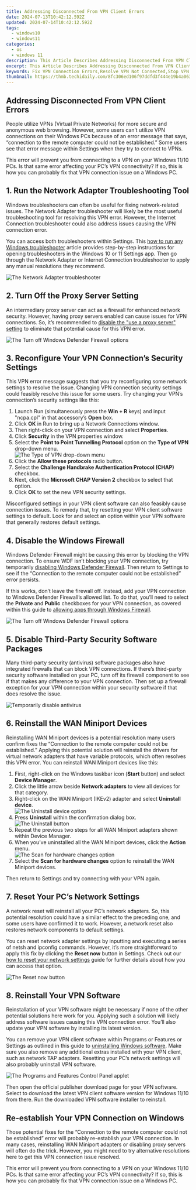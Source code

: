 ```yaml
---
title: Addressing Disconnected From VPN Client Errors
date: 2024-07-13T10:42:12.592Z
updated: 2024-07-14T10:42:12.592Z
tags:
  - windows10
  - windows11
categories:
  - os
  - windows 11
description: This Article Describes Addressing Disconnected From VPN Client Errors
excerpt: This Article Describes Addressing Disconnected From VPN Client Errors
keywords: Fix VPN Connection Errors,Resolve VPN Not Connected,Stop VPN Disconnect Issues,Overcome Unstable VPN Link,Correcting VPN Connect Failures,Tackling Lost VPN Signal,Remedy VPN Offline Problems
thumbnail: https://thmb.techidaily.com/8fc306ed106f97ddfd3f444e19b4a063b64c043021df4da2d039bc1cf1b4b3a7.jpg
---
```


## Addressing Disconnected From VPN Client Errors

 People utilize VPNs (Virtual Private Networks) for more secure and anonymous web browsing. However, some users can’t utilize VPN connections on their Windows PCs because of an error message that says, “connection to the remote computer could not be established.” Some users see that error message within Settings when they try to connect to VPNs.

 This error will prevent you from connecting to a VPN on your Windows 11/10 PCs. Is that same error affecting your PC’s VPN connectivity? If so, this is how you can probably fix that VPN connection issue on a Windows PC.

## 1\. Run the Network Adapter Troubleshooting Tool

 Windows troubleshooters can often be useful for fixing network-related issues. The Network Adapter troubleshooter will likely be the most useful troubleshooting tool for resolving this VPN error. However, the Internet Connection troubleshooter could also address issues causing the VPN connection error.

 You can access both troubleshooters within Settings. This [how to run any Windows troubleshooter](https://www.makeuseof.com/run-troubleshooter-windows-10-11/#:~:text=Press%20Win%20%2B%20I%20to%20open,Click%20on%20Other%20troubleshooters.) article provides step-by-step instructions for opening troubleshooters in the Windows 10 or 11 Settings app. Then go through the Network Adapter or Internet Connection troubleshooter to apply any manual resolutions they recommend.

![The Network Adapter troubleshooter](https://static1.makeuseofimages.com/wordpress/wp-content/uploads/2023/08/network-adapter-troubleshooter.jpg)

## 2\. Turn Off the Proxy Server Setting

 An intermediary proxy server can act as a firewall for enhanced network security. However, having proxy servers enabled can cause issues for VPN connections. So, it’s recommended to [disable the "use a proxy server" setting](https://www.makeuseof.com/windows-11-disable-proxy/) to eliminate that potential cause for this VPN error.

![The Turn off Windows Defender Firewall options](https://static1.makeuseofimages.com/wordpress/wp-content/uploads/2023/08/windows-defender-firewall-settings.jpg)

## 3\. Reconfigure Your VPN Connection’s Security Settings

 This VPN error message suggests that you try reconfiguring some network settings to resolve the issue. Changing VPN connection security settings could feasibly resolve this issue for some users. Try changing your VPN’s connection’s security settings like this:

1. Launch Run (simultaneously press the **Win + R** keys) and input "ncpa.cpl" in that accessory’s **Open** box.
2. Click **OK** in Run to bring up a Network Connections window.
3. Then right-click on your VPN connection and select **Properties**.
4. Click **Security** in the VPN properties window.
5. Select the **Point to Point Tunnelling Protocol** option on the **Type of VPN** drop-down menu.  
![The Type of VPN drop-down menu](https://static1.makeuseofimages.com/wordpress/wp-content/uploads/2023/08/vpn-settings.jpg)
6. Click the **Allow these protocols** radio button.
7. Select the **Challenge Handbrake Authentication Protocol (CHAP)** checkbox.
8. Next, click the **Microsoft CHAP Version 2** checkbox to select that option.
9. Click **OK** to set the new VPN security settings.

 Misconfigured settings in your VPN client software can also feasibly cause connection issues. To remedy that, try resetting your VPN client software settings to default. Look for and select an option within your VPN software that generally restores default settings.

## 4\. Disable the Windows Firewall

 Windows Defender Firewall might be causing this error by blocking the VPN connection. To ensure WDF isn’t blocking your VPN connection, try temporarily [disabling Windows Defender Firewall](https://www.makeuseof.com/windows-11-disable-microsoft-defender-firewall/). Then return to Settings to see if the “Connection to the remote computer could not be established” error persists.

 If this works, don’t leave the firewall off. Instead, add your VPN connection to Windows Defender Firewall’s allowed list. To do that, you’ll need to select the **Private** and **Public** checkboxes for your VPN connection, as covered within this guide to [allowing apps through Windows Firewall](https://www.makeuseof.com/how-to-allow-apps-windows-firewall/).

![The Turn off Windows Defender Firewall options](https://static1.makeuseofimages.com/wordpress/wp-content/uploads/2023/08/windows-defender-firewall-settings.jpg)

## 5\. Disable Third-Party Security Software Packages

 Many third-party security (antivirus) software packages also have integrated firewalls that can block VPN connections. If there’s third-party security software installed on your PC, turn off its firewall component to see if that makes any difference to your VPN connection. Then set up a firewall exception for your VPN connection within your security software if that does resolve the issue.

![Temporarily disable antivirus](https://static1.makeuseofimages.com/wordpress/wp-content/uploads/2022/06/disable-antivirus.jpg)

## 6\. Reinstall the WAN Miniport Devices

 Reinstalling WAN Miniport devices is a potential resolution many users confirm fixes the “Connection to the remote computer could not be established.” Applying this potential solution will reinstall the drivers for virtual network adapters that have variable protocols, which often resolves this VPN error. You can reinstall WAN Miniport devices like this:

1. First, right-click on the Windows taskbar icon (**Start** button) and select **Device Manager**.
2. Click the little arrow beside **Network adapters** to view all devices for that category.
3. Right-click on the WAN Miniport (IKEv2) adapter and select **Uninstall device**.  
![The Uninstall device option](https://static1.makeuseofimages.com/wordpress/wp-content/uploads/2023/08/uninstall-device-option.jpg)
4. Press **Uninstall** within the confirmation dialog box.  
![The Uninstall button](https://static1.makeuseofimages.com/wordpress/wp-content/uploads/2023/08/uninstall-button.jpg)
5. Repeat the previous two steps for all WAN Miniport adapters shown within Device Manager.
6. When you’ve uninstalled all the WAN Miniport devices, click the **Action** menu.  
![The Scan for hardware changes option](https://static1.makeuseofimages.com/wordpress/wp-content/uploads/2023/08/scan-for-hardware-changes-option.jpg)
7. Select the **Scan for hardware changes** option to reinstall the WAN Miniport devices.

 Then return to Settings and try connecting with your VPN again.

## 7\. Reset Your PC’s Network Settings

 A network reset will reinstall all your PC’s network adapters. So, this potential resolution could have a similar effect to the preceding one, and some users have confirmed it to work. However, a network reset also restores network components to default settings.

 You can reset network adapter settings by inputting and executing a series of netsh and ipconfig commands. However, it’s more straightforward to apply this fix by clicking the **Reset now** button in Settings. Check out our [how to reset your network settings](https://www.makeuseof.com/reset-network-settings-windows-11/) guide for further details about how you can access that option.

![The Reset now button](https://static1.makeuseofimages.com/wordpress/wp-content/uploads/2023/08/reset-now-button.jpg)

## 8\. Reinstall Your VPN Software

 Reinstallation of your VPN software might be necessary if none of the other potential solutions here work for you. Applying such a solution will likely address software issues causing this VPN connection error. You’ll also update your VPN software by installing its latest version.

 You can remove your VPN client software within Programs or Features or Settings as outlined in this guide to [uninstalling Windows software](https://www.makeuseof.com/windows-11-different-ways-to-uninstall-software/). Make sure you also remove any additional extras installed with your VPN client, such as network TAP adapters. Resetting your PC’s network settings will also probably uninstall VPN software.

![The Programs and Features Control Panel applet](https://static1.makeuseofimages.com/wordpress/wp-content/uploads/2023/08/programs-and-features2.jpg)

 Then open the official publisher download page for your VPN software. Select to download the latest VPN client software version for Windows 11/10 from there. Run the downloaded VPN software installer to reinstall.

## Re-establish Your VPN Connection on Windows

 Those potential fixes for the “Connection to the remote computer could not be established” error will probably re-establish your VPN connection. In many cases, reinstalling WAN Miniport adapters or disabling proxy servers will often do the trick. However, you might need to try alternative resolutions here to get this VPN connection issue resolved.

 This error will prevent you from connecting to a VPN on your Windows 11/10 PCs. Is that same error affecting your PC’s VPN connectivity? If so, this is how you can probably fix that VPN connection issue on a Windows PC.



<ins class="adsbygoogle"
      style="display:block"
      data-ad-client="ca-pub-7571918770474297"
      data-ad-slot="8358498916"
      data-ad-format="auto"
      data-full-width-responsive="true"></ins>

